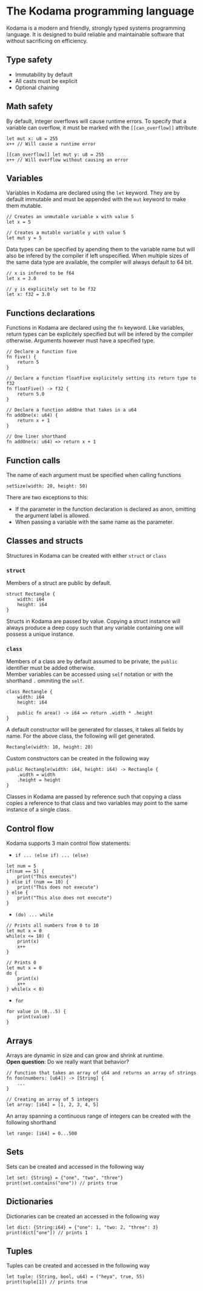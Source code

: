 # The Kodama programming language
Kodama is a modern and friendly, strongly typed systems programming language. It is designed to build reliable and maintainable software that without sacrificing on efficiency.

## Type safety
- Immutability by default
- All casts must be explicit
- Optional chaining

## Math safety
By default, integer overflows will cause runtime errors. To specify that a variable can overflow, it must be marked with the `[[can_overflow]]` attribute
```
let mut x: u8 = 255
x++ // Will cause a runtime error

[[can_overflow]] let mut y: u8 = 255
x++ // Will overflow without causing an error
```

## Variables
Variables in Kodama are declared using the `let` keyword. They are by default immutable and must be appended with the `mut` keyword to make them mutable.

```
// Creates an unmutable variable x with value 5
let x = 5

// Creates a mutable variable y with value 5
let mut y = 5
```

Data types can be specified by apending them to the variable name but will also be infered by the compiler if left unspecified. When multiple sizes of the same data type are available, the compiler will always default to 64 bit.
```
// x is infered to be f64
let x = 3.0

// y is explicitely set to be f32
let x: f32 = 3.0
```

## Functions declarations
Functions in Kodama are declared using the `fn` keyword. Like variables, return types can be explicitely specified but will be infered by the compiler otherwise. Arguments however must have a specified type.
```
// Declare a function five
fn five() {
    return 5
}

// Declare a function floatFive explicitely setting its return type to f32
fn floatFive() -> f32 {
    return 5.0
}

// Declare a function addOne that takes in a u64
fn addOne(x: u64) {
    return x + 1
}

// One liner shorthand
fn addOne(x: u64) => return x + 1
```

## Function calls
The name of each argument must be specified when calling functions
```
setSize(width: 20, height: 50)
```
There are two exceptions to this:
- If the parameter in the function declaration is declared as anon, omitting the argument label is allowed.
- When passing a variable with the same name as the parameter.

## Classes and structs
Structures in Kodama can be created with either `struct` or `class`

### `struct`
Members of a struct are public by default.
```
struct Rectangle {
    width: i64
    height: i64
}
```
Structs in Kodama are passed by value. Copying a struct instance will always produce a deep copy such that any variable containing one will possess a unique instance.

### `class`
Members of a class are by default assumed to be private, the `public` identifier must be added otherwise. \
Member variables can be accessed using `self` notation or with the shorthand `.` ommiting the `self`.
```
class Rectangle {
    width: i64
    height: i64

    public fn area() -> i64 => return .width * .height
}
```

A default constructor will be generated for classes, it takes all fields by name. For the above class, the following will get generated.
```
Rectangle(width: 10, height: 20)
```
Custom constructors can be created in the following way
```
public Rectangle(width: i64, height: i64) -> Rectangle {
    .width = width
    .height = height
}
```

Classes in Kodama are passed by reference such that copying a class copies a reference to that class and two variables may point to the same instance of a single class.


## Control flow
Kodama supports 3 main control flow statements:

- `if ... (else if) ... (else)`
```
let num = 5
if(num == 5) {
    print("This executes")
} else if (num == 10) {
    print("This does not execute")
} else {
    print("This also does not execute")
}
```

- `(do) ... while`
```
// Prints all numbers from 0 to 10
let mut x = 0
while(x <= 10) {
    print(x)
    x++
}

// Prints 0
let mut x = 0
do {
    print(x)
    x++
} while(x < 0)
```

- `for`
```
for value in (0...5) {
    print(value)
}
```

## Arrays
Arrays are dynamic in size and can grow and shrink at runtime. \
**Open question**: Do we really want that behavior?

```
// Function that takes an array of u64 and returns an array of strings
fn foo(numbers: [u64]) -> [String] {
    ...
}

// Creating an array of 5 integers
let array: [i64] = [1, 2, 3, 4, 5] 
```
An array spanning a continuous range of integers can be created with the following shorthand
```
let range: [i64] = 0...500
```

## Sets
Sets can be created and accessed in the following way
```
let set: {String} = {"one", "two", "three"}
print(set.contains("one")) // prints true
```

## Dictionaries
Dictionaries can be created an accessed in the following way

```
let dict: {String:i64} = {"one": 1, "two: 2, "three": 3}
print(dict["one"]) // prints 1
```

## Tuples
Tuples can be created and accessed in the following way
```
let tuple: (String, bool, u64) = ("heya", true, 55)
print(tuple[1]) // prints true
```